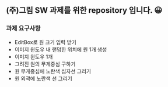 ## (주)그림 SW 과제를 위한 repository 입니다. :grinning:

### 과제 요구사항
 * EditBox로 원 크기 입력 받기
 * 이미지 윈도우 내 랜덤한 위치에 원 1개 생성
 * 이미지 윈도우 1개
 * 그려진 원의 무게중심 구하기
 * 원 무게중심에 노란색 십자선 그리기
 * 원 외곽에 노란색 선 그리기
